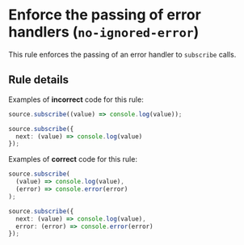 # Enforce the passing of error handlers (`no-ignored-error`)

This rule enforces the passing of an error handler to `subscribe` calls.

## Rule details

Examples of **incorrect** code for this rule:

```ts
source.subscribe((value) => console.log(value));
```

```ts
source.subscribe({
  next: (value) => console.log(value)
});
```

Examples of **correct** code for this rule:

```ts
source.subscribe(
  (value) => console.log(value),
  (error) => console.error(error)
);
```

```ts
source.subscribe({
  next: (value) => console.log(value),
  error: (error) => console.error(error)
});
```
